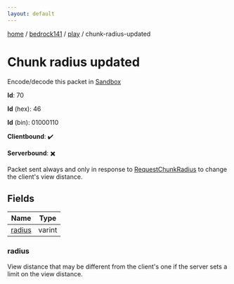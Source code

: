 ```yaml
---
layout: default
---
```


[home](/)  /  [bedrock141](/protocol/bedrock141)  /  [play](/protocol/bedrock141/play)  /  chunk-radius-updated

# Chunk radius updated

Encode/decode this packet in [Sandbox](../../../sandbox/bedrock141#play.chunk_radius_updated)

**Id**: 70

**Id** (hex): 46

**Id** (bin): 01000110

**Clientbound**: ✔️

**Serverbound**: ✖️

Packet sent always and only in response to [RequestChunkRadius](#play_request-chunk-radius) to change the client's view distance.

## Fields

Name | Type
---|---
[radius](#radius) | varint

### radius

View distance that may be different from the client's one if the server sets a limit on the view distance.
